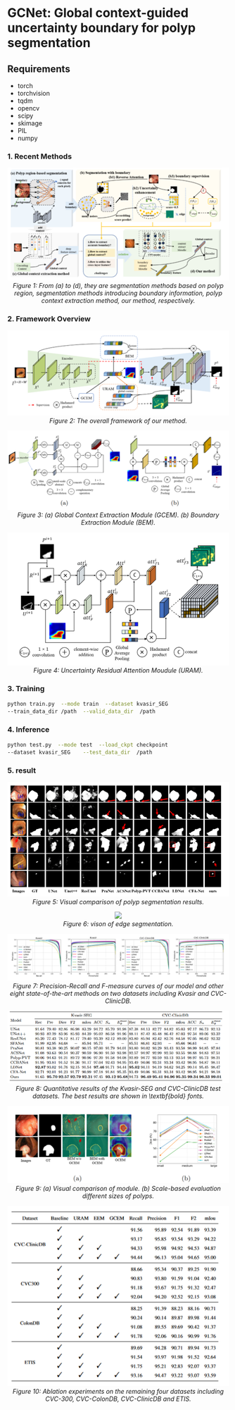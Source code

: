 #  GCNet: Global context-guided uncertainty boundary for polyp segmentation


##  Requirements

* torch
* torchvision 
* tqdm
* opencv
* scipy
* skimage
* PIL
* numpy

### 1. Recent Methods
<p align="center">
    <img src="imgs/introduction.png"/> <br />
    <em> 
    Figure 1: From (a) to (d), they are segmentation methods based on polyp region, segmentation methods introducing boundary information, polyp context extraction method, our method, respectively.
    </em>
</p>

### 2. Framework Overview

<p align="center">
    <img src="imgs/NETWORK.png"/> <br />
    <em> 
    Figure 2: The overall framework of our method.
    </em>
</p>
<p align="center">
    <img src="imgs/GCEM.png"/> <br />
    <em> 
    Figure 3: (a) Global Context Extraction Module (GCEM). (b) Boundary Extraction
Module (BEM).
    </em>
</p>
<p align="center">
    <img src="imgs/URAM.png"/> <br />
    <em> 
    Figure 4: Uncertainty Residual Attention Moudule (URAM).
    </em>
</p>

### 3. Training

```bash
python train.py  --mode train  --dataset kvasir_SEG  
--train_data_dir /path  --valid_data_dir  /path
```

###  4. Inference

```bash
python test.py  --mode test  --load_ckpt checkpoint 
--dataset kvasir_SEG    --test_data_dir  /path
```
###  5. result
<p align="center">
    <img src="imgs/result1.png"/> <br />
    <em> 
    Figure 5: Visual comparison of polyp segmentation results.
    </em>
</p>
<p align="center">
    <img src="imgs/vison_edge.png"/> <br />
    <em> 
    Figure 6: vison of edge segmentation.
    </em>
</p>
<p align="center">
    <img src="imgs/PR.png"/> <br />
    <em> 
    Figure 7: Precision-Recall and F-measure curves of our model and other eight state-of-the-art methods on two datasets including Kvasir and CVC-ClinicDB.
    </em>
</p>
<p align="center">
    <img src="imgs/dice.png"/> <br />
    <em> 
    Figure 8: Quantitative results of the Kvasir-SEG and CVC-ClinicDB test datasets. The best results are shown in \textbf{bold} fonts.
    </em>
</p>
<p align="center">
    <img src="imgs/ab.png"/> <br />
    <em> 
    Figure 9: (a) Visual comparison of module. (b) Scale-based evaluation different sizes of polyps.
    </em>
</p>
<p align="center">
    <img src="imgs/ab1.png"/> <br />
    <em> 
    Figure 10: Ablation experiments on the remaining four datasets including CVC-300, CVC-ColonDB, CVC-ClinicDB and ETIS.
    </em>
</p>





